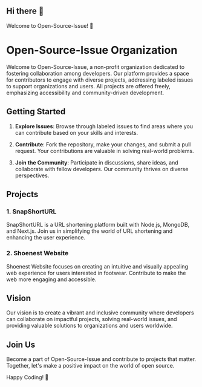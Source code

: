## Hi there 👋

Welcome to Open-Source-Issue! 🚀

# Open-Source-Issue Organization

Welcome to Open-Source-Issue, a non-profit organization dedicated to fostering collaboration among developers. Our platform provides a space for contributors to engage with diverse projects, addressing labeled issues to support organizations and users. All projects are offered freely, emphasizing accessibility and community-driven development.

## Getting Started

1. **Explore Issues**: Browse through labeled issues to find areas where you can contribute based on your skills and interests.

2. **Contribute**: Fork the repository, make your changes, and submit a pull request. Your contributions are valuable in solving real-world problems.

3. **Join the Community**: Participate in discussions, share ideas, and collaborate with fellow developers. Our community thrives on diverse perspectives.

## Projects

### 1. SnapShortURL

SnapShortURL is a URL shortening platform built with Node.js, MongoDB, and Next.js. Join us in simplifying the world of URL shortening and enhancing the user experience.

### 2. Shoenest Website

Shoenest Website focuses on creating an intuitive and visually appealing web experience for users interested in footwear. Contribute to make the web more engaging and accessible.

## Vision

Our vision is to create a vibrant and inclusive community where developers can collaborate on impactful projects, solving real-world issues, and providing valuable solutions to organizations and users worldwide.

## Join Us

Become a part of Open-Source-Issue and contribute to projects that matter. Together, let's make a positive impact on the world of open source.

Happy Coding! 🚀

